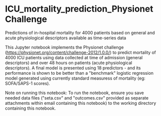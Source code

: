 # ICU_mortality_prediction_PhysionetChallenge
Predictions of in-hospital mortality for 4000 patients based on general and acute physiological descriptors available as time-series data

This Jupyter notebook implements the Physionet challenge (https://physionet.org/content/challenge-2012/1.0.0/) to predict mortality of 4000 ICU patients using data collected at time of admission (general descriptors) and over 48 hours on patients (acute physiological descriptors).
A final model is presented using 18 predictors - and its performance is shown to be better than a "benchmark" logistic regression model generated using currently standard measuress of mortality (eg: SOFA/SAPS-1 scores).

Note on running this notebook: To run the notebook, ensure you save needed data files ("seta.csv" and "outcomes.csv" provided as separate attachments within email containing this notebook) to the working directory containing this notebook.
